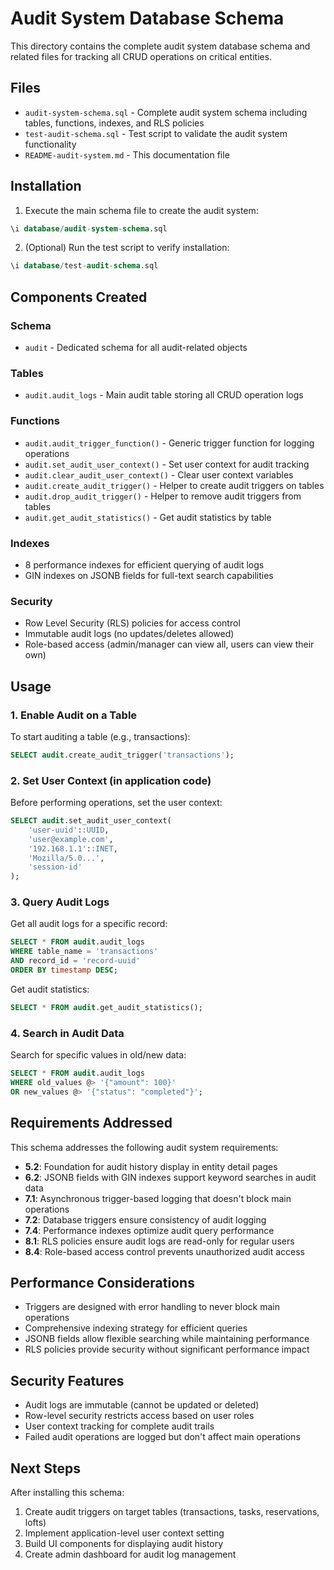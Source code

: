 # Audit System Database Schema

This directory contains the complete audit system database schema and related files for tracking all CRUD operations on critical entities.

## Files

- `audit-system-schema.sql` - Complete audit system schema including tables, functions, indexes, and RLS policies
- `test-audit-schema.sql` - Test script to validate the audit system functionality
- `README-audit-system.md` - This documentation file

## Installation

1. Execute the main schema file to create the audit system:
```sql
\i database/audit-system-schema.sql
```

2. (Optional) Run the test script to verify installation:
```sql
\i database/test-audit-schema.sql
```

## Components Created

### Schema
- `audit` - Dedicated schema for all audit-related objects

### Tables
- `audit.audit_logs` - Main audit table storing all CRUD operation logs

### Functions
- `audit.audit_trigger_function()` - Generic trigger function for logging operations
- `audit.set_audit_user_context()` - Set user context for audit tracking
- `audit.clear_audit_user_context()` - Clear user context variables
- `audit.create_audit_trigger()` - Helper to create audit triggers on tables
- `audit.drop_audit_trigger()` - Helper to remove audit triggers from tables
- `audit.get_audit_statistics()` - Get audit statistics by table

### Indexes
- 8 performance indexes for efficient querying of audit logs
- GIN indexes on JSONB fields for full-text search capabilities

### Security
- Row Level Security (RLS) policies for access control
- Immutable audit logs (no updates/deletes allowed)
- Role-based access (admin/manager can view all, users can view their own)

## Usage

### 1. Enable Audit on a Table

To start auditing a table (e.g., transactions):

```sql
SELECT audit.create_audit_trigger('transactions');
```

### 2. Set User Context (in application code)

Before performing operations, set the user context:

```sql
SELECT audit.set_audit_user_context(
    'user-uuid'::UUID,
    'user@example.com',
    '192.168.1.1'::INET,
    'Mozilla/5.0...',
    'session-id'
);
```

### 3. Query Audit Logs

Get all audit logs for a specific record:

```sql
SELECT * FROM audit.audit_logs 
WHERE table_name = 'transactions' 
AND record_id = 'record-uuid'
ORDER BY timestamp DESC;
```

Get audit statistics:

```sql
SELECT * FROM audit.get_audit_statistics();
```

### 4. Search in Audit Data

Search for specific values in old/new data:

```sql
SELECT * FROM audit.audit_logs 
WHERE old_values @> '{"amount": 100}'
OR new_values @> '{"status": "completed"}';
```

## Requirements Addressed

This schema addresses the following audit system requirements:

- **5.2**: Foundation for audit history display in entity detail pages
- **6.2**: JSONB fields with GIN indexes support keyword searches in audit data
- **7.1**: Asynchronous trigger-based logging that doesn't block main operations
- **7.2**: Database triggers ensure consistency of audit logging
- **7.4**: Performance indexes optimize audit query performance
- **8.1**: RLS policies ensure audit logs are read-only for regular users
- **8.4**: Role-based access control prevents unauthorized audit access

## Performance Considerations

- Triggers are designed with error handling to never block main operations
- Comprehensive indexing strategy for efficient queries
- JSONB fields allow flexible searching while maintaining performance
- RLS policies provide security without significant performance impact

## Security Features

- Audit logs are immutable (cannot be updated or deleted)
- Row-level security restricts access based on user roles
- User context tracking for complete audit trails
- Failed audit operations are logged but don't affect main operations

## Next Steps

After installing this schema:

1. Create audit triggers on target tables (transactions, tasks, reservations, lofts)
2. Implement application-level user context setting
3. Build UI components for displaying audit history
4. Create admin dashboard for audit log management
